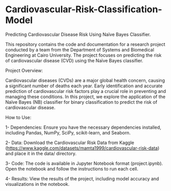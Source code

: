 # Cardiovascular-Risk-Classification-Model
Predicting Cardiovascular Disease Risk Using Naïve Bayes Classifier.

This repository contains the code and documentation for a research project conducted by a team from the Department of Systems and Biomedical Engineering at Cairo University. The project focuses on predicting the risk of cardiovascular disease (CVD) using the Naïve Bayes classifier.

Project Overview:

Cardiovascular diseases (CVDs) are a major global health concern, causing a significant number of deaths each year. Early identification and accurate prediction of cardiovascular risk factors play a crucial role in preventing and managing these conditions. In this project, we explore the application of the Naïve Bayes (NB) classifier for binary classification to predict the risk of cardiovascular disease.

How to Use:

1- Dependencies: Ensure you have the necessary dependencies installed, including Pandas, NumPy, SciPy, scikit-learn, and Seaborn.

2- Data: Download the Cardiovascular Risk Data from Kaggle (https://www.kaggle.com/datasets/mamta1999/cardiovascular-risk-data) and place it in the data/ directory.

3- Code: The code is available in Jupyter Notebook format (project.ipynb). Open the notebook and follow the instructions to run each cell.

4- Results: View the results of the project, including model accuracy and visualizations in the notebook.
